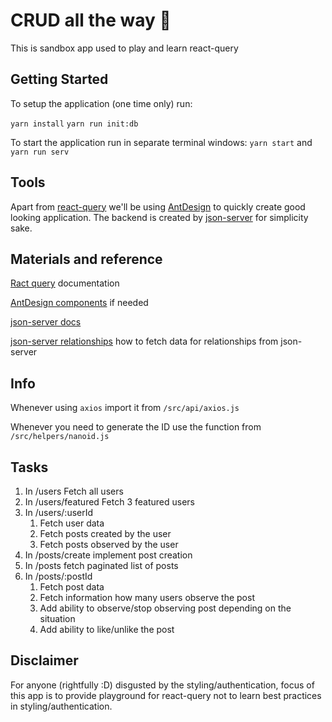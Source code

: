 # CRUD all the way 🌈

This is sandbox app used to play and learn react-query 

## Getting Started

To setup the application (one time only) run:

`yarn install`
`yarn run init:db`

To start the application run in separate terminal windows:
`yarn start` and `yarn run serv`

## Tools

Apart from [react-query](https://react-query.tanstack.com) we'll be using [AntDesign](https://ant.design/components/overview/) to quickly create good looking application. The backend is created by [json-server](https://github.com/typicode/json-server) for simplicity sake.

## Materials and reference

[Ract query](https://react-query.tanstack.com/overview) documentation

[AntDesign components](https://ant.design/components/overview/) if needed

[json-server docs](https://github.com/typicode/json-server)

[json-server relationships](https://keyholesoftware.com/2020/03/16/mock-restful-server-fast-with-json-server/) how to fetch data for relationships from json-server

## Info

Whenever using `axios` import it from `/src/api/axios.js`

Whenever you need to generate the ID use the function from `/src/helpers/nanoid.js`

## Tasks

1. In /users Fetch all users
2. In /users/featured Fetch 3 featured users
3. In /users/:userId 
   1. Fetch user data
   2. Fetch posts created by the user
   3. Fetch posts observed by the user
4. In /posts/create implement post creation
5. In /posts fetch paginated list of posts
6. In /posts/:postId
   1. Fetch post data
   2. Fetch information how many users observe the post
   3. Add ability to observe/stop observing post depending on the situation
   4. Add ability to like/unlike the post

## Disclaimer

For anyone (rightfully :D) disgusted by the styling/authentication, focus of this app is to provide playground for react-query not to learn best practices in styling/authentication.

